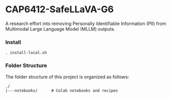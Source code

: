 # CAP6412-SafeLLaVA-G6
A research effort into removing Personally Identifiable Information (PII) from Multimodal Large Language Model (MLLM) outputs.


### Install

    . install-local.sh


### Folder Structure

The folder structure of this project is organized as follows:

    ./
    |---notebooks/      # Colab notebooks and recipes

